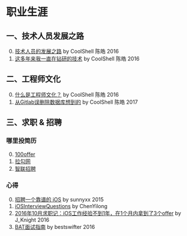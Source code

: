 # 职业生涯

## 一、技术人员发展之路
0. [技术人员的发展之路](http://coolshell.cn/articles/17583.html) by CoolShell 陈皓 2016
0. [这多年来我一直在钻研的技术](http://coolshell.cn/articles/17446.html) by CoolShell 陈皓 2016

## 二、工程师文化
0. [什么是工程师文化？](http://coolshell.cn/articles/17497.html) by CoolShell 陈皓 2016
0. [从Gitlab误删除数据库想到的](http://coolshell.cn/articles/17680.html) by CoolShell 陈皓 2017

## 三、求职 & 招聘

### 哪里投简历
0. [100offer](https://cn.100offer.com)
0. [拉勾网](https://www.lagou.com)
0. [智联招聘](http://www.zhaopin.com)

### 心得
0. [招聘一个靠谱的 iOS](http://blog.sunnyxx.com/2015/07/04/ios-interview/) by sunnyxx 2015
0. [iOSInterviewQuestions](https://github.com/ChenYilong/iOSInterviewQuestions) by ChenYilong
0. [2016年10月求职记：iOS工作经验不到1年，在1个月内拿到了3个offer](https://knightsj.github.io/2017/01/13/2016年10月求职记：iOS工作经验不到1年，在1个月内拿到了3个offer/) by J_Knight 2016
0. [BAT面试指南](https://bestswifter.com/bat-interview/) by bestswifter 2016

